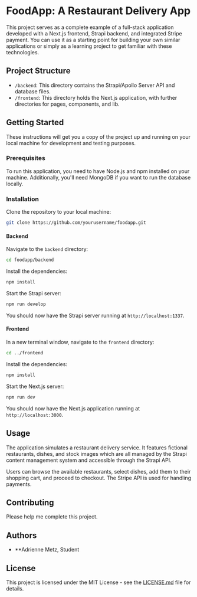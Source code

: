 # FoodApp: A Restaurant Delivery App

This project serves as a complete example of a full-stack application developed with a Next.js frontend, Strapi backend, and integrated Stripe payment. You can use it as a starting point for building your own similar applications or simply as a learning project to get familiar with these technologies.

## Project Structure

- `/backend`: This directory contains the Strapi/Apollo Server API and database files.
- `/frontend`: This directory holds the Next.js application, with further directories for pages, components, and lib.

## Getting Started

These instructions will get you a copy of the project up and running on your local machine for development and testing purposes.

### Prerequisites

To run this application, you need to have Node.js and npm installed on your machine. Additionally, you'll need MongoDB if you want to run the database locally.

### Installation

Clone the repository to your local machine:

```bash
git clone https://github.com/yourusername/foodapp.git
```

#### Backend

Navigate to the `backend` directory:

```bash
cd foodapp/backend
```

Install the dependencies:

```bash
npm install
```

Start the Strapi server:

```bash
npm run develop
```

You should now have the Strapi server running at `http://localhost:1337`.

#### Frontend

In a new terminal window, navigate to the `frontend` directory:

```bash
cd ../frontend
```

Install the dependencies:

```bash
npm install
```

Start the Next.js server:

```bash
npm run dev
```

You should now have the Next.js application running at `http://localhost:3000`.

## Usage

The application simulates a restaurant delivery service. It features fictional restaurants, dishes, and stock images which are all managed by the Strapi content management system and accessible through the Strapi API.

Users can browse the available restaurants, select dishes, add them to their shopping cart, and proceed to checkout. The Stripe API is used for handling payments.

## Contributing

Please help me complete this project.

## Authors

- **Adrienne Metz, Student 



## License

This project is licensed under the MIT License - see the [LICENSE.md](LICENSE.md) file for details.
